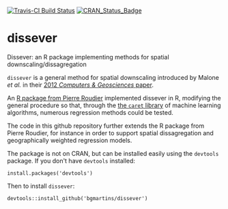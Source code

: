 [![Travis-CI Build Status](https://travis-ci.org/pierreroudier/dissever.svg?branch=master)](https://travis-ci.org/pierreroudier/dissever)
[![CRAN_Status_Badge](http://www.r-pkg.org/badges/version/dissever)](http://cran.r-project.org/web/packages/dissever)

# dissever
Dissever: an R package implementing methods for spatial downscaling/dissagregation

`dissever` is a general method for spatial downscaling introduced by Malone *et al.* in their [2012 *Computers & Geosciences* paper](http://www.sciencedirect.com/science/article/pii/S0098300411002895).

An [R package from Pierre Roudier](https://github.com/pierreroudier/dissever) implemented dissever in R, modifying the general procedure so that, through the  [the `caret` library](https://topepo.github.io/caret) of machine learning algorithms, numerous regression methods could be tested. 

The code in this github repository further extends the R package from Pierre Roudier, for instance in order to support spatial dissagregation and geographically weighted regression models.

The package is not on CRAN, but can be installed easily using the `devtools` package. If you don't have `devtools` installed:

```
install.packages('devtools')
```

Then to install `dissever`:

```
devtools::install_github('bgmartins/dissever')
```


